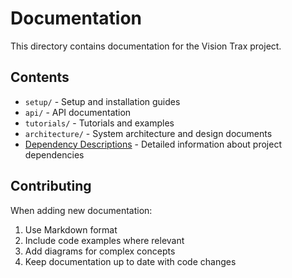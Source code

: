 # Documentation

This directory contains documentation for the Vision Trax project.

## Contents

- `setup/` - Setup and installation guides
- `api/` - API documentation
- `tutorials/` - Tutorials and examples
- `architecture/` - System architecture and design documents
- [Dependency Descriptions](dependency-descriptions.md) - Detailed information about project dependencies

## Contributing

When adding new documentation:
1. Use Markdown format
2. Include code examples where relevant
3. Add diagrams for complex concepts
4. Keep documentation up to date with code changes 